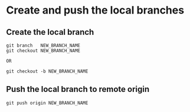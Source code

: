 # Create and push the local branches

## Create the local branch

```console
git branch   NEW_BRANCH_NAME
git checkout NEW_BRANCH_NAME

OR

git checkout -b NEW_BRANCH_NAME
```

## Push the local branch to remote origin
```console
git push origin NEW_BRANCH_NAME
```

